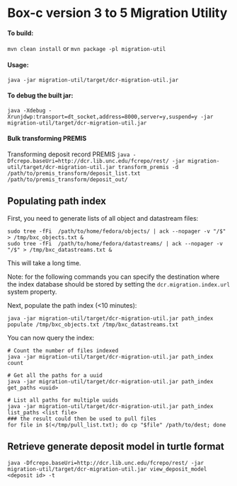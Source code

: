 # Box-c version 3 to 5 Migration Utility
#### To build:
`mvn clean install`
or
`mvn package -pl migration-util`

#### Usage:
`java -jar migration-util/target/dcr-migration-util.jar`

#### To debug the built jar:
`java -Xdebug -Xrunjdwp:transport=dt_socket,address=8000,server=y,suspend=y -jar migration-util/target/dcr-migration-util.jar`

#### Bulk transforming PREMIS
Transforming deposit record PREMIS
`java -Dfcrepo.baseUri=http://dcr.lib.unc.edu/fcrepo/rest/ -jar migration-util/target/dcr-migration-util.jar transform_premis -d /path/to/premis_transform/deposit_list.txt /path/to/premis_transform/deposit_out/`

## Populating path index
First, you need to generate lists of all object and datastream files:
```
sudo tree -fFi  /path/to/home/fedora/objects/ | ack --nopager -v "/$" > /tmp/bxc_objects.txt &
sudo tree -fFi  /path/to/home/fedora/datastreams/ | ack --nopager -v "/$" > /tmp/bxc_datastreams.txt &
```
This will take a long time.

Note: for the following commands you can specify the destination where the index database should be stored by setting the `dcr.migration.index.url` system property.

Next, populate the path index (<10 minutes):
```
java -jar migration-util/target/dcr-migration-util.jar path_index populate /tmp/bxc_objects.txt /tmp/bxc_datastreams.txt
```

You can now query the index:
```
# Count the number of files indexed
java -jar migration-util/target/dcr-migration-util.jar path_index count

# Get all the paths for a uuid
java -jar migration-util/target/dcr-migration-util.jar path_index get_paths <uuid>
	
# List all paths for multiple uuids
java -jar migration-util/target/dcr-migration-util.jar path_index list_paths <list file>
### the result could then be used to pull files
for file in $(</tmp/pull_list.txt); do cp "$file" /path/to/dest; done
```

## Retrieve generate deposit model in turtle format
`java -Dfcrepo.baseUri=http://dcr.lib.unc.edu/fcrepo/rest/ -jar migration-util/target/dcr-migration-util.jar view_deposit_model <deposit id> -t`